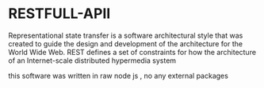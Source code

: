 # RESTFULL-APII

Representational state transfer is a software architectural style that was created to guide the design and development of the architecture for the World Wide Web.
REST defines a set of constraints for how the architecture of an Internet-scale distributed hypermedia system

this software was written in raw node js , no any external packages 
